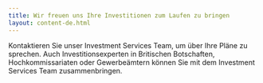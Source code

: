 ```yaml
---
title: Wir freuen uns Ihre Investitionen zum Laufen zu bringen
layout: content-de.html
---
```


Kontaktieren Sie unser Investment Services Team, um über Ihre Pläne zu sprechen. 
Auch Investitionsexperten in Britischen Botschaften, Hochkommissariaten oder Gewerbeämtern können Sie mit dem Investment Services Team zusammenbringen.

